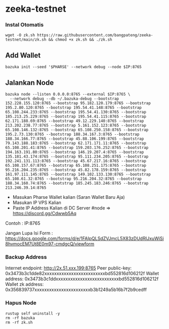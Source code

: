 # zeeka-testnet

### Instal Otomatis

```
wget -O zk.sh https://raw.githubusercontent.com/bangpateng/zeeka-testnet/main/zk.sh && chmod +x zk.sh && ./zk.sh
```
## Add Wallet

```
bazuka init --seed '$PHARSE' --network debug --node $IP:8765
```

## Jalankan Node

```
bazuka node --listen 0.0.0.0:8765 --external $IP:8765 \
  --network debug --db ~/.bazuka-debug --bootstrap 152.228.155.120:8765 --bootstrap 95.182.120.179:8765 --bootstrap 195.2.80.120:8765 --bootstrap 195.54.41.148:8765 --bootstrap 65.108.244.233:8765 --bootstrap 195.54.41.130:8765 --bootstrap 185.213.25.229:8765 --bootstrap 195.54.41.115:8765 --bootstrap 62.171.188.69:8765 --bootstrap 49.12.229.140:8765 --bootstrap 213.202.238.77:8765 --bootstrap 5.161.152.123:8765 --bootstrap 65.108.146.132:8765 --bootstrap 65.108.250.158:8765 --bootstrap 195.2.73.130:8765 --bootstrap 188.34.167.3:8765 --bootstrap 188.34.166.77:8765 --bootstrap 45.88.106.199:8765 --bootstrap 79.143.188.183:8765 --bootstrap 62.171.171.11:8765 --bootstrap 65.108.201.41:8765 --bootstrap 159.203.176.252:8765 --bootstrap 194.163.191.80:8765 --bootstrap 146.19.207.4:8765 --bootstrap 135.181.43.174:8765 --bootstrap 95.111.234.205:8765 --bootstrap 192.241.131.113:8765 --bootstrap 45.67.217.16:8765 --bootstrap 65.108.157.67:8765 --bootstrap 65.108.251.175:8765 --bootstrap 95.216.204.235:8765 --bootstrap 45.82.178.159:8765 --bootstrap 161.97.111.145:8765 --bootstrap 149.102.133.130:8765 --bootstrap 65.108.61.32:8765 --bootstrap 95.216.204.32:8765 --bootstrap 188.34.160.74:8765 --bootstrap 185.245.183.246:8765 --bootstrap 213.246.39.14:8765
```

- Masukan Pharse Wallet kalian (Saran Wallet Baru Aja)
- Masukan IP VPS Kalian
- Paste IP Address Kalian di DC Server #node => https://discord.gg/Cdwwb5Aq

Contoh : IP:8765

Jangan Lupa Isi Form : https://docs.google.com/forms/d/e/1FAIpQLSdZVJmcL5X83zDUdRIJxuWiSi8hvmocEM7Ut8E0m97-cmdgcQ/viewform

### Backup Address

Internet endpoint: http://2x.51.xxx.199:8765
Peer public-key: 0x3473b3c1dde82xxxxxxxxxxxxxxxxxxxxxxxxxbd552816d106212f
Wallet address: 0x3473b3c1ddxxxxxxxxxxxxxxxxxxxxxxxxxxbd552816d106212f
Wallet zk address: 0x356839737xxxxxxxxxxxxxxxxxxxxxxxb3b1249a5b16b7f2b9cedff

### Hapus Node

```
rustup self uninstall -y
rm -rf bazuka
rm -rf zk.sh
```
